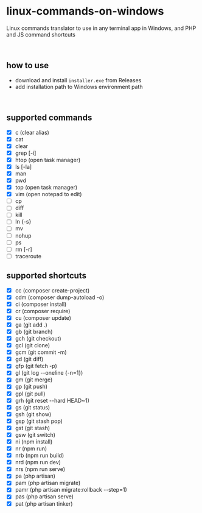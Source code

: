 # linux-commands-on-windows
Linux commands translator to use in any terminal app in Windows, and PHP and JS command shortcuts

<br />

## how to use
- download and install `installer.exe` from Releases
- add installation path to Windows environment path

<br />

## supported commands
- [x] c (clear alias)
- [x] cat
- [x] clear
- [x] grep [-i]
- [x] htop (open task manager)
- [x] ls [-la]
- [x] man
- [x] pwd
- [x] top (open task manager)
- [x] vim (open notepad to edit)
- [ ] cp
- [ ] diff
- [ ] kill
- [ ] ln {-s}
- [ ] mv
- [ ] nohup
- [ ] ps
- [ ] rm [-r]
- [ ] traceroute

## supported shortcuts
- [x] cc (composer create-project)
- [x] cdm (composer dump-autoload -o)
- [x] ci (composer install)
- [x] cr (composer require)
- [x] cu (composer update)
- [x] ga (git add .)
- [x] gb (git branch)
- [x] gch (git checkout)
- [x] gcl (git clone)
- [x] gcm (git commit -m)
- [x] gd (git diff)
- [x] gfp (git fetch -p)
- [x] gl (git log --oneline {-n=1})
- [x] gm (git merge)
- [x] gp (git push)
- [x] gpl (git pull)
- [x] grh (git reset --hard HEAD~1)
- [x] gs (git status)
- [x] gsh (git show)
- [x] gsp (git stash pop)
- [x] gst (git stash)
- [x] gsw (git switch)
- [x] ni (npm install)
- [x] nr (npm run)
- [x] nrb (npm run build)
- [x] nrd (npm run dev)
- [x] nrs (npm run serve)
- [x] pa (php artisan)
- [x] pam (php artisan migrate)
- [x] pamr (php artisan migrate:rollback --step=1)
- [x] pas (php artisan serve)
- [x] pat (php artisan tinker)
